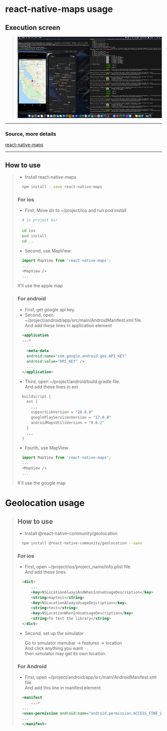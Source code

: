 # react-native-maps usage

## Execution screen

> <img src="./images/Execute_screen.png" />

---

### Source, more details

[react-native-maps](https://github.com/react-native-community/react-native-maps)

---

## How to use

> - Install react-native-maps
>
> ```bash
>   npm install --save react-native-maps
> ```
>
> ### **For ios**
>
> - First, Move dir to ~/project/ios and run pod install
>
> ```bash
>   # in project dir
>
>   cd ios
>   pod install
>   cd ..
> ```
>
> - Second, use MapView
>
> ```javascript
>   import MapView from 'react-native-maps';
>   ...
>   <MapView />
>   ...
> ```
>
> It'll use the apple map

> ### **For android**
>
> - First, get google api key.
> - Second, open ~/project/android/app/src/main/AndroidManifest.xml file. <br/> And add these lines in application element
>
> ```xml
>   <application
>   ...>
>     ...
>     <meta-data
>     android:name="com.google.android.geo.API_KEY"
>     android:value="API_KEY" />
>     ...
>   </application>
> ```
>
> - Third, open ~/project/android/build.gradle file. <br/> And add these lines in ext
>
> ```gradle
>   buildscript {
>     ext {
>       ,,,
>       supportLibVersion = "28.0.0"
>       googlePlayServicesVersion = "17.0.0"
>       androidMapsUtilsVersion = "0.6.2"
>     }
>     ,,,
>   }
> ```
>
> - Fourth, use MapView
>
> ```javascript
>   import MapView from 'react-native-maps';
>   ...
>   <MapView />
>   ...
> ```
>
> It'll use the google map

# Geolocation usage

> ## How to use
>
> - Install @react-native-community/geolocation
>
> ```bash
>   npm install @react-native-community/geolocation --save
> ```
>
> ### **For ios**
>
> - First, open ~/project/ios/project_name/info.plist file. <br> And add these lines.
>
> ```xml
>   <dict>
>       ...
>       <key>NSLocationAlwaysAndWhenInUseUsageDescription</key>
>       <string>maptest</string>
>       <key>NSLocationAlwaysUsageDescription</key>
>       <string>test</string>
>       <key>NSLocationWhenInUseUsageDescription</key>
>       <string>To test the library</string>
>   </dict>
> ```
>
> - Second, set up the simulator
>
>   Go to simulator menubar -> features -> location <br> And click anything you want <br> then simulator may get its own location.
>
> ### **For Android**
>
> - First, open ~/project/android/app/src/main/AndroidManifest.xml file. <br> And add this line in manifest element.
>
> ```xml
>   <manifest
>       ...>
>   ...
>   <uses-permission android:name="android.permission.ACCESS_FINE_LOCATION" />
>   ...
>   </manifest>
> ```

